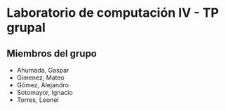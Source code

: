 # Laboratorio de computación IV - TP grupal

## Miembros del grupo

- Ahumada, Gaspar
- Gimenez, Mateo
- Gómez, Alejandro
- Sotomayor, Ignacio
- Torres, Leonel